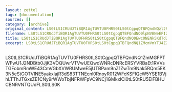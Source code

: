```yaml
---
layout: zettel
tags: [documentation]
sources: []
category: [archive]
original_content: LS0tLS1CRUdJTiBQR1AgTUVTU0FHRS0tLS0tCgpqQTBFQndNQzl2R3V0UU0wU3pmNDByMEJOMzFoVCtocFd3ajhuYmRDMituNWdoVkkvNHo0WlFpbGV0Y2ZkbnhuCm9qNThxRWVwQ3BrcTNvWkZ2N29MQUo3aUNJUnZrMUdMNEVEaWpxZG5WbmlBNU14S3hqbEJxWUUyTHlsK0daczAKeVVzeGJQaHdGTVBXRERqcTQ4dHFFZmtwckVPcElXTitHazdqWE9uQXdRcWYxV2JjWlRPUlFaR3ZSbklhVGh1NwpDODY0RnFvUytpS1Exa0VJYXIxeVlDK2VpZHN2bjNoOFdVT21XYUxOeURReFBLVmZLQzZoUm1PTGJObkk1d3lxCm9vSHpIeGoyLzdOQlpnc0VSWTQ9Cj1ETGxKCi0tLS0tRU5EIFBHUCBNRVNTQUdFLS0tLS0K
filename: LS0tLS1CRUdJTiBQR1AgTUVTU0FHRS0tLS0tCgpqQTBFQndNQ0lpNVBNeEFIZTR6NDBsVUJOeWh6RDZpYWVMalRjSks0cXdldDk3MGtiSmFXR1pJWmF1VWhGVUtMCmwrUWZ3aC8wbk1pdVNpRElEMXV6aDdxMU9LSy9DWVZ0ay9SV2gvSG9jREY3WkJwNFYzeXZRQWYxWmxRRkdCU0gKcnZIVG9LRGcKPXE0dVAKLS0tLS1FTkQgUEdQIE1FU1NBR0UtLS0tLQo=
title: LS0tLS1CRUdJTiBQR1AgTUVTU0FHRS0tLS0tCgpqQTBFQndNQ0Ewc0NENk5KdTd2NDBrY0J4czAxaEEyTkFLb2Z1bStlc0xsV2VQbGRDTEVFYmN1elA3eVJpaEFFCjhTOVJsNERqN1VGOFNaZDNsR3crcFZDYytiTjA4bEN5ekV0R3cxMzFrTEJCdnpsK09Qa0tOdz09Cj1VV1RSCi0tLS0tRU5EIFBHUCBNRVNTQUdFLS0tLS0K
excerpt: LS0tLS1CRUdJTiBQR1AgTUVTU0FHRS0tLS0tCgpqQTBFQndNQ1ZMcmVmYTJ4Z25ENDBrQUJaR2wwWE03TnVldWpNcDVjWjhUR2xYck9ISkZveEhHWmF0QWRvdXBDClExSTZnT1pZNmZ3dExkblI4TmUyY3RMKy80VFhYM1Ayd0VIME5ZTDI4UG5nCj05WmljCi0tLS0tRU5EIFBHUCBNRVNTQUdFLS0tLS0K
---
```


LS0tLS1CRUdJTiBQR1AgTUVTU0FHRS0tLS0tCgpqQTBFQndNQ1ZmMGFPTWFwU1J2NDBtb0JjK3VOQUwrVTVwUEQwdWNRcDNRcERSYVRBaEt1RVVsTGFobmRmWE43CmVGbXVWRUMweE5jUTBPam9nZ1ZwTm9Nak5RQm5EK3N5eStGOTVINE5yakxlajR3dS83TTNEcnl0RnoyR012WFcKSFlQcW5YSE1BVjhLTThJTGxsZE1CNy9rWWxTbjNFRWFpVC9NCj1GMkxICi0tLS0tRU5EIFBHUCBNRVNTQUdFLS0tLS0K
